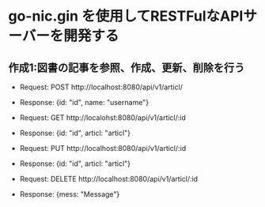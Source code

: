 # go-nic.gin を使用してRESTFulなAPIサーバーを開発する
## 作成1:図書の記事を参照、作成、更新、削除を行う
+ Request: POST http://localhost:8080/api/v1/articl/
+ Response: {id: "id", name: "username"}

+ Request: GET http://localohst:8080/api/v1/articl/:id
+ Response: {id: "id", articl: "articl"}

+ Request: PUT http://localhost:8080/api/v1/articl/:id
+ Response: {id: "id", articl: "articl"}

+ Request: DELETE http://localhost:8080/api/v1/articl/:id
+ Response: {mess: "Message"}